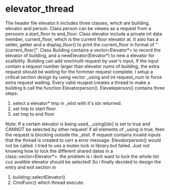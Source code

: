# elevator_thread
The header file elevator.h includes three classes, which are building, elevator and person.
  Class person can be viewes as a request from a persoom a start_floor to end_floor.
  Class elevator include a private int data member, current_floor, which is the current floor elevator at. It aslo has a setter, getter and a display_floor() to print the current_floor in format of "[current_floor]".
  Class Building contains a vector<Elevator*> to record the elevator of building, and a newElevator(Elevator*) to new a elevator for scalibility. Building can add one/multi request by user's input, If the input contain a request number larger than elevator nums of building, 
the extra request should be waiting for the formmer request complete. I setup a critical section design by using vector<bool> _using and int request_num to force extra request waiting. 
  Every valid reuqest creates a thread to make a building b call the function Elevatorperson(). Elevateperson() contains three steps:
  1. select a elevator* tmp in _elist with it's idx returned.
  2. set tmp to start floor
  3. set tmp to end floor 
  
 Note:
  If a certain elevator is being used, _using[idx] is set to true and CANNOT be selected by other request! if all elements of _using is true, then the request is blocking outside the _elsit.
  If request contains invalid inputs that the thread is created to cerr a error message. Elevatorperson() would not be called.
  I tried to ues a mutex lock in library but failed. Just not knowing how to lock the different shared datas in a class::vector<Elevator*>. the problem is i dont want to lock the whole list cuz avalible elevator should be selected!
  So i finally decided to design the entry and exit section in 
  1. building::selectElevator()
  2. CmdFunc() which thread execute.
 
